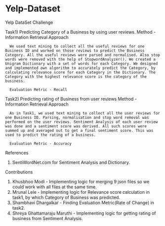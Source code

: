 Yelp-Dataset
============
Yelp DataSet Challenge

Task1) Predicting Category of a Business by using user reviews.
      Method - Information Retrieval Approach
      
      We used text mining to collect all the useful reviews for one Business ID and worked on those reviews to predict the Business Category. All the useful reviews were parsed and normalised. Also stop words were removed with the help of StopwordAnalyzer(). We created a Unigram Dictionary with a set of words for each Category. We designed and implemented own algorithm to accurately predict the Category, by calculating relevance score for each Category in the Dictionary. The Category with the highest relevance score is the category of the business.

      Evaluation Metric - Recall

Task2) Predicting rating of Business from user reviews
      Method - Information Retrieval Approach
      
      As in Task1, we used text mining to collect all the user reviews for one Business ID. Parsing, normalisation and stop word removal was performed on the user reviews. Sentiment Analysis of each user review was done and a sentiment score was derived. All such scores were summed up and averaged out to get a final sentiment score. This was used to predict the rating of a business.
      
      Evaluation Metric - Accuracy

References
1) SentiWordNet.com for Sentiment Analysis and Dictionary.

Contributions
1) Khusbhoo Modi - Implementing logic for merging 9 json files so we could work with all files at the same time. 
2) Mrunal Lele - Implementing logic for Relevance score calculation in task1, by which Category of Business was predicted.
3) Shambhavi Dhargalkar - Finding Evaluation Metric(Rate of Change) in task2.
4) Shreya Ghattamaraju Maruthi - Implementing logic for getting rating of business from Sentiment Analysis.

